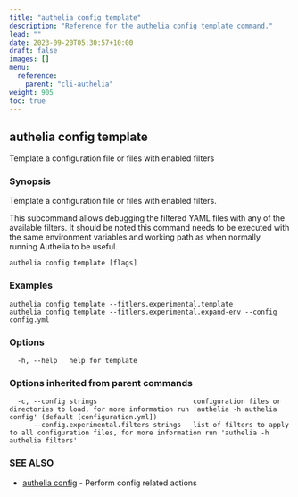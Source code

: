 ```yaml
---
title: "authelia config template"
description: "Reference for the authelia config template command."
lead: ""
date: 2023-09-20T05:30:57+10:00
draft: false
images: []
menu:
  reference:
    parent: "cli-authelia"
weight: 905
toc: true
---
```


## authelia config template

Template a configuration file or files with enabled filters

### Synopsis

Template a configuration file or files with enabled filters.

This subcommand allows debugging the filtered YAML files with any of the available filters. It should be noted this
command needs to be executed with the same environment variables and working path as when normally running Authelia to
be useful.

```
authelia config template [flags]
```

### Examples

```
authelia config template --fitlers.experimental.template
authelia config template --fitlers.experimental.expand-env --config config.yml
```

### Options

```
  -h, --help   help for template
```

### Options inherited from parent commands

```
  -c, --config strings                        configuration files or directories to load, for more information run 'authelia -h authelia config' (default [configuration.yml])
      --config.experimental.filters strings   list of filters to apply to all configuration files, for more information run 'authelia -h authelia filters'
```

### SEE ALSO

* [authelia config](authelia_config.md)	 - Perform config related actions

